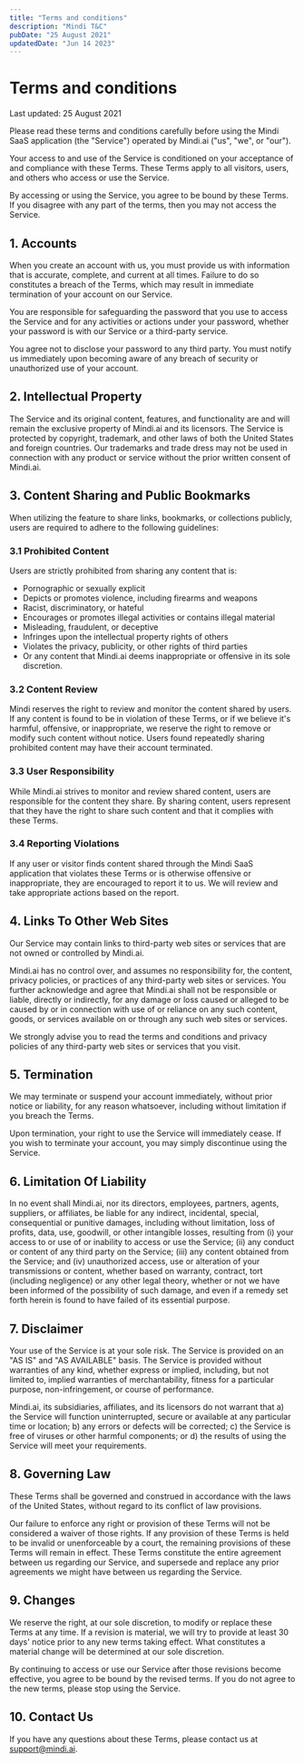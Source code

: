 ```yaml
---
title: "Terms and conditions"
description: "Mindi T&C"
pubDate: "25 August 2021"
updatedDate: "Jun 14 2023"
---
```


# Terms and conditions

Last updated: 25 August 2021

Please read these terms and conditions carefully before using the Mindi SaaS application (the "Service") operated by Mindi.ai ("us", "we", or "our").

Your access to and use of the Service is conditioned on your acceptance of and compliance with these Terms. These Terms apply to all visitors, users, and others who access or use the Service.

By accessing or using the Service, you agree to be bound by these Terms. If you disagree with any part of the terms, then you may not access the Service.

##  1. Accounts

When you create an account with us, you must provide us with information that is accurate, complete, and current at all times. Failure to do so constitutes a breach of the Terms, which may result in immediate termination of your account on our Service.

You are responsible for safeguarding the password that you use to access the Service and for any activities or actions under your password, whether your password is with our Service or a third-party service.

You agree not to disclose your password to any third party. You must notify us immediately upon becoming aware of any breach of security or unauthorized use of your account.

## 2. Intellectual Property

The Service and its original content, features, and functionality are and will remain the exclusive property of Mindi.ai and its licensors. The Service is protected by copyright, trademark, and other laws of both the United States and foreign countries. Our trademarks and trade dress may not be used in connection with any product or service without the prior written consent of Mindi.ai.

## 3. Content Sharing and Public Bookmarks

When utilizing the feature to share links, bookmarks, or collections publicly, users are required to adhere to the following guidelines:

### 3.1 Prohibited Content 

Users are strictly prohibited from sharing any content that is:

- Pornographic or sexually explicit
- Depicts or promotes violence, including firearms and weapons
- Racist, discriminatory, or hateful
- Encourages or promotes illegal activities or contains illegal material
- Misleading, fraudulent, or deceptive
- Infringes upon the intellectual property rights of others
- Violates the privacy, publicity, or other rights of third parties
- Or any content that Mindi.ai deems inappropriate or offensive in its sole discretion.

### 3.2 Content Review 
Mindi reserves the right to review and monitor the content shared by users. If any content is found to be in violation of these Terms, or if we believe it's harmful, offensive, or inappropriate, we reserve the right to remove or modify such content without notice. Users found repeatedly sharing prohibited content may have their account terminated.

### 3.3 User Responsibility 
While Mindi.ai strives to monitor and review shared content, users are responsible for the content they share. By sharing content, users represent that they have the right to share such content and that it complies with these Terms.

### 3.4 Reporting Violations 
If any user or visitor finds content shared through the Mindi SaaS application that violates these Terms or is otherwise offensive or inappropriate, they are encouraged to report it to us. We will review and take appropriate actions based on the report.


## 4. Links To Other Web Sites

Our Service may contain links to third-party web sites or services that are not owned or controlled by Mindi.ai.

Mindi.ai has no control over, and assumes no responsibility for, the content, privacy policies, or practices of any third-party web sites or services. You further acknowledge and agree that Mindi.ai shall not be responsible or liable, directly or indirectly, for any damage or loss caused or alleged to be caused by or in connection with use of or reliance on any such content, goods, or services available on or through any such web sites or services.

We strongly advise you to read the terms and conditions and privacy policies of any third-party web sites or services that you visit.

## 5. Termination

We may terminate or suspend your account immediately, without prior notice or liability, for any reason whatsoever, including without limitation if you breach the Terms.

Upon termination, your right to use the Service will immediately cease. If you wish to terminate your account, you may simply discontinue using the Service.

## 6. Limitation Of Liability

In no event shall Mindi.ai, nor its directors, employees, partners, agents, suppliers, or affiliates, be liable for any indirect, incidental, special, consequential or punitive damages, including without limitation, loss of profits, data, use, goodwill, or other intangible losses, resulting from (i) your access to or use of or inability to access or use the Service; (ii) any conduct or content of any third party on the Service; (iii) any content obtained from the Service; and (iv) unauthorized access, use or alteration of your transmissions or content, whether based on warranty, contract, tort (including negligence) or any other legal theory, whether or not we have been informed of the possibility of such damage, and even if a remedy set forth herein is found to have failed of its essential purpose.

## 7. Disclaimer

Your use of the Service is at your sole risk. The Service is provided on an "AS IS" and "AS AVAILABLE" basis. The Service is provided without warranties of any kind, whether express or implied, including, but not limited to, implied warranties of merchantability, fitness for a particular purpose, non-infringement, or course of performance.

Mindi.ai, its subsidiaries, affiliates, and its licensors do not warrant that a) the Service will function uninterrupted, secure or available at any particular time or location; b) any errors or defects will be corrected; c) the Service is free of viruses or other harmful components; or d) the results of using the Service will meet your requirements.

## 8. Governing Law

These Terms shall be governed and construed in accordance with the laws of the United States, without regard to its conflict of law provisions.

Our failure to enforce any right or provision of these Terms will not be considered a waiver of those rights. If any provision of these Terms is held to be invalid or unenforceable by a court, the remaining provisions of these Terms will remain in effect. These Terms constitute the entire agreement between us regarding our Service, and supersede and replace any prior agreements we might have between us regarding the Service.

## 9. Changes

We reserve the right, at our sole discretion, to modify or replace these Terms at any time. If a revision is material, we will try to provide at least 30 days' notice prior to any new terms taking effect. What constitutes a material change will be determined at our sole discretion.

By continuing to access or use our Service after those revisions become effective, you agree to be bound by the revised terms. If you do not agree to the new terms, please stop using the Service.

## 10. Contact Us

If you have any questions about these Terms, please contact us at [support@mindi.ai](mailto:support@mindi.ai).

